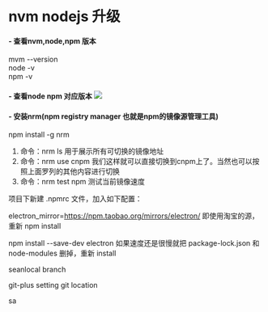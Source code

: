# nvm nodejs 升级
#### - 查看nvm,node,npm 版本  
  mvm --version  
  node -v   
  npm -v   

#### - 查看node npm 对应版本 ![]('https://nodejs.org/zh-cn/download/releases/')

#### - 安装nrm(npm registry manager 也就是npm的镜像源管理工具)  
  npm install -g nrm
  1. 命令：nrm ls 用于展示所有可切换的镜像地址
  2. 命令：nrm use cnpm 我们这样就可以直接切换到cnpm上了。当然也可以按照上面罗列的其他内容进行切换
  3. 命令：nrm test npm 测试当前镜像速度


项目下新建 .npmrc 文件，加入如下配置：

electron_mirror=https://npm.taobao.org/mirrors/electron/
即使用淘宝的源，重新 npm install

npm install --save-dev electron
如果速度还是很慢就把  package-lock.json 和 node-modules 删掉，重新 install


seanlocal branch

git-plus setting git location


sa
